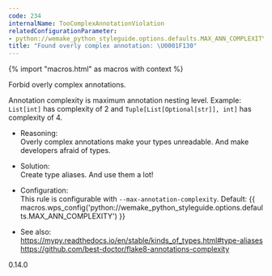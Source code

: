 ```yaml
---
code: 234
internalName: TooComplexAnnotationViolation
relatedConfigurationParameter:
- python://wemake_python_styleguide.options.defaults.MAX_ANN_COMPLEXITY
title: "Found overly complex annotation: \U0001F130"
---
```


{% import "macros.html" as macros with context %}

Forbid overly complex annotations.

Annotation complexity is maximum annotation nesting level. Example:
`List[int]` has complexity of 2 and `Tuple[List[Optional[str]], int]`
has complexity of 4.

  - Reasoning:  
    Overly complex annotations make your types unreadable. And make
    developers afraid of types.

  - Solution:  
    Create type aliases. And use them a lot\!

  - Configuration:  
    This rule is configurable with `--max-annotation-complexity`.
    Default:
    {{ macros.wps_config('python://wemake_python_styleguide.options.defaults.MAX_ANN_COMPLEXITY') }}

  - See also:  
    <https://mypy.readthedocs.io/en/stable/kinds_of_types.html#type-aliases>
    <https://github.com/best-doctor/flake8-annotations-complexity>

<div class="versionadded">

0.14.0

</div>